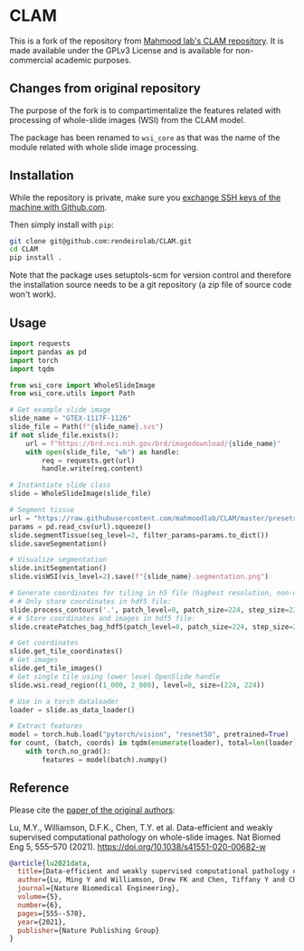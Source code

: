 CLAM
====
This is a fork of the repository from [Mahmood lab's CLAM repository](https://github.com/mahmoodlab/CLAM).
It is made available under the GPLv3 License and is available for non-commercial academic purposes.


## Changes from original repository

The purpose of the fork is to compartimentalize the features related with processing of whole-slide images (WSI) from the CLAM model.

The package has been renamed to `wsi_core` as that was the name of the module related with whole slide image processing.


## Installation

While the repository is private, make sure you [exchange SSH keys of the machine with Github.com](https://docs.github.com/en/authentication/connecting-to-github-with-ssh/adding-a-new-ssh-key-to-your-github-account).

Then simply install with `pip`:
```bash
git clone git@github.com:rendeirolab/CLAM.git
cd CLAM
pip install .
```

Note that the package uses setuptols-scm for version control and therefore the installation source needs to be a git repository (a zip file of source code won't work).

## Usage

```python
import requests
import pandas as pd
import torch
import tqdm

from wsi_core import WholeSlideImage
from wsi_core.utils import Path

# Get example slide image
slide_name = "GTEX-1117F-1126"
slide_file = Path(f"{slide_name}.svs")
if not slide_file.exists():
    url = f"https://brd.nci.nih.gov/brd/imagedownload/{slide_name}"
    with open(slide_file, "wb") as handle:
        req = requests.get(url)
        handle.write(req.content)

# Instantiate slide class
slide = WholeSlideImage(slide_file)

# Segment tissue
url = "https://raw.githubusercontent.com/mahmoodlab/CLAM/master/presets/bwh_biopsy.csv"
params = pd.read_csv(url).squeeze()
slide.segmentTissue(seg_level=2, filter_params=params.to_dict())
slide.saveSegmentation()

# Visualize segmentation
slide.initSegmentation()
slide.visWSI(vis_level=2).save(f"{slide_name}.segmentation.png")

# Generate coordinates for tiling in h5 file (highest resolution, non-overlapping tiles)
# # Only store coordinates in hdf5 file:
slide.process_contours('.', patch_level=0, patch_size=224, step_size=224)
# # Store coordinates and images in hdf5 file:
slide.createPatches_bag_hdf5(patch_level=0, patch_size=224, step_size=224)

# Get coordinates
slide.get_tile_coordinates()
# Get images
slide.get_tile_images()
# Get single tile using lower level OpenSlide handle
slide.wsi.read_region((1_000, 2_000), level=0, size=(224, 224))

# Use in a torch dataloader
loader = slide.as_data_loader()

# Extract features
model = torch.hub.load("pytorch/vision", "resnet50", pretrained=True) 
for count, (batch, coords) in tqdm(enumerate(loader), total=len(loader)):
    with torch.no_grad(): 
        features = model(batch).numpy()
```

## Reference
Please cite the [paper of the original authors](https://www.nature.com/articles/s41551-020-00682-w):

Lu, M.Y., Williamson, D.F.K., Chen, T.Y. et al. Data-efficient and weakly supervised computational pathology on whole-slide images. Nat Biomed Eng 5, 555–570 (2021). https://doi.org/10.1038/s41551-020-00682-w

```bibtex
@article{lu2021data,
  title={Data-efficient and weakly supervised computational pathology on whole-slide images},
  author={Lu, Ming Y and Williamson, Drew FK and Chen, Tiffany Y and Chen, Richard J and Barbieri, Matteo and Mahmood, Faisal},
  journal={Nature Biomedical Engineering},
  volume={5},
  number={6},
  pages={555--570},
  year={2021},
  publisher={Nature Publishing Group}
}
```

